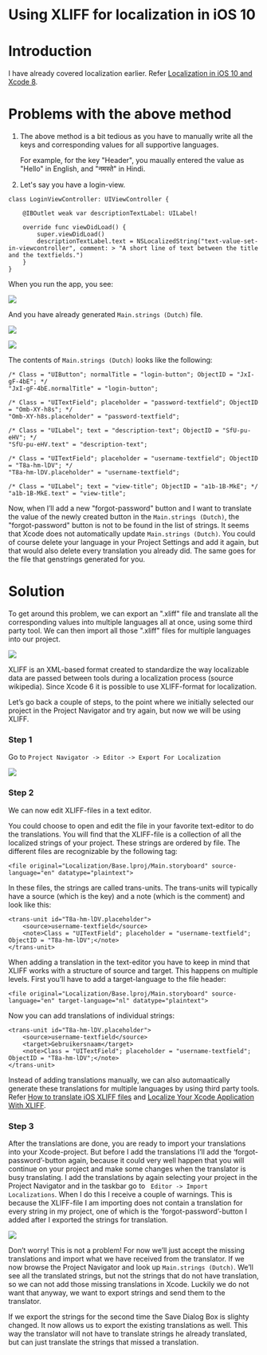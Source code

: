# Using XLIFF for localization in iOS 10

# Introduction

I have already covered localization earlier. Refer [Localization in iOS 10 and Xcode 8](https://github.com/AnirudhDas/AniruddhaDas.github.io/blob/master/iOS/Localization/Localization.md).

# Problems with the above method

1. The above method is a bit tedious as you have to manually write all the keys and corresponding values for all supportive languages. 

	For example, for the key "Header", you maually entered the value as "Hello" in English, and "नमस्ते" in Hindi.

2. Let's say you have a login-view.

```
class LoginViewController: UIViewController {

    @IBOutlet weak var descriptionTextLabel: UILabel!
    
    override func viewDidLoad() {
        super.viewDidLoad()
        descriptionTextLabel.text = NSLocalizedString("text-value-set-in-viewcontroller", comment: > "A short line of text between the title and the textfields.")
    }
}
```

When you run the app, you see:

![](3.png)

And you have already generated ```Main.strings (Dutch)``` file.

![](2.png)

![](4.png)

The contents of ```Main.strings (Dutch)``` looks like the following:

```
/* Class = "UIButton"; normalTitle = "login-button"; ObjectID = "JxI-gF-4bE"; */
"JxI-gF-4bE.normalTitle" = "login-button";

/* Class = "UITextField"; placeholder = "password-textfield"; ObjectID = "Omb-XY-h8s"; */
"Omb-XY-h8s.placeholder" = "password-textfield";

/* Class = "UILabel"; text = "description-text"; ObjectID = "SfU-pu-eHV"; */
"SfU-pu-eHV.text" = "description-text";

/* Class = "UITextField"; placeholder = "username-textfield"; ObjectID = "T8a-hm-lDV"; */
"T8a-hm-lDV.placeholder" = "username-textfield";

/* Class = "UILabel"; text = "view-title"; ObjectID = "a1b-1B-MkE"; */
"a1b-1B-MkE.text" = "view-title";
```

Now, when I’ll add a new "forgot-password" button and I want to translate the value of the newly created button in the ```Main.strings (Dutch)```, the "forgot-password" button is not to be found in the list of strings. It seems that Xcode does not automatically update ```Main.strings (Dutch)```. You could of course delete your language in your Project Settings and add it again, but that would also delete every translation you already did. The same goes for the file that genstrings generated for you.

# Solution

To get around this problem, we can export an ".xliff" file and translate all the corresponding values into multiple languages all at once, using some third party tool. We can then import all those ".xliff" files for multiple languages into our project.

![](1.png)

XLIFF is an XML-based format created to standardize the way localizable data are passed between tools during a localization process (source wikipedia). Since Xcode 6 it is possible to use XLIFF-format for localization.

Let’s go back a couple of steps, to the point where we initially selected our project in the Project Navigator and try again, but now we will be using XLIFF.

### Step 1

Go to ``` Project Navigator -> Editor -> Export For Localization ```

![](5.png)

### Step 2

We can now edit XLIFF-files in a text editor.

You could choose to open and edit the file in your favorite text-editor to do the translations. You will find that the XLIFF-file is a collection of all the localized strings of your project. These strings are ordered by file. The different files are recognizable by the following tag:

```
<file original="Localization/Base.lproj/Main.storyboard" source-language="en" datatype="plaintext">
```
In these files, the strings are called trans-units. The trans-units will typically have a source (which is the key) and a note (which is the comment) and look like this:

```
<trans-unit id="T8a-hm-lDV.placeholder">
    <source>username-textfield</source>
    <note>Class = "UITextField"; placeholder = "username-textfield"; ObjectID = "T8a-hm-lDV";</note>
</trans-unit>
```

When adding a translation in the text-editor you have to keep in mind that XLIFF works with a structure of source and target. This happens on multiple levels. First you’ll have to add a target-language to the file header:

```
<file original="Localization/Base.lproj/Main.storyboard" source-language="en" target-language="nl" datatype="plaintext">
```

Now you can add translations of individual strings:

```
<trans-unit id="T8a-hm-lDV.placeholder">
    <source>username-textfield</source>
    <target>Gebruikersnaam</target>
    <note>Class = "UITextField"; placeholder = "username-textfield"; ObjectID = "T8a-hm-lDV";</note>
</trans-unit>
```

Instead of adding translations manually, we can also automaatically generate these translations for multiple languages by using third party tools. Refer [How to translate iOS XLIFF files](https://poeditor.com/help/how_to_translate_ios_xliff) and [Localize Your Xcode Application With XLIFF](https://phraseapp.com/blog/posts/ios-how-to-translate-apps-in-xcode/).

### Step 3

After the translations are done, you are ready to import your translations into your Xcode-project. But before I add the translations I’ll add the ‘forgot-password’-button again, because it could very well happen that you will continue on your project and make some changes when the translator is busy translating. I add the translations by again selecting your project in the Project Navigator and in the taskbar go to ``` Editor -> Import Localizations```. When I do this I receive a couple of warnings. This is because the XLIFF-file I am importing does not contain a translation for every string in my project, one of which is the ‘forgot-password’-button I added after I exported the strings for translation.

![](6.png)

Don’t worry! This is not a problem! For now we’ll just accept the missing translations and import what we have received from the translator. If we now browse the Project Navigator and look up ```Main.strings (Dutch)```. We’ll see all the translated strings, but not the strings that do not have translation, so we can not add those missing translations in Xcode. Luckily we do not want that anyway, we want to export strings and send them to the translator.

If we export the strings for the second time the Save Dialog Box is slighty changed. It now allows us to export the existing translations as well. This way the translator will not have to translate strings he already translated, but can just translate the strings that missed a translation.